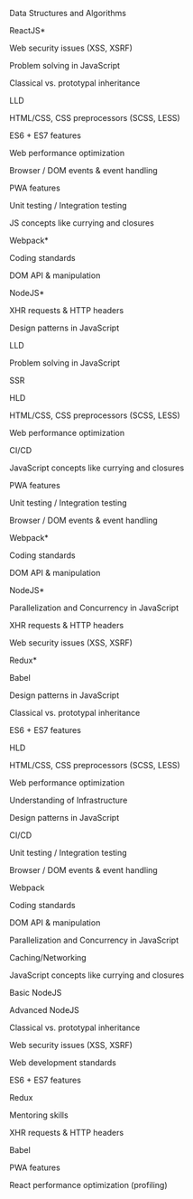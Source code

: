 
Data Structures and Algorithms

ReactJS*

Web security issues (XSS, XSRF)

Problem solving in JavaScript

Classical vs. prototypal inheritance

LLD

HTML/CSS, CSS preprocessors  (SCSS, LESS)

ES6 + ES7 features

Web performance optimization

Browser / DOM events & event handling

PWA features

Unit testing / Integration testing

JS concepts like currying and closures

Webpack*

Coding standards

DOM API & manipulation

NodeJS*

XHR requests & HTTP headers

Design patterns in JavaScript

LLD

Problem solving in JavaScript

SSR

HLD

HTML/CSS, CSS preprocessors  (SCSS, LESS)

Web performance optimization

CI/CD

JavaScript concepts like currying and closures

PWA features

Unit testing / Integration testing

Browser / DOM events & event handling

Webpack*

Coding standards

DOM API & manipulation

NodeJS*

Parallelization and Concurrency in JavaScript

XHR requests & HTTP headers

Web security issues (XSS, XSRF)

Redux*

Babel

Design patterns in JavaScript

Classical vs. prototypal inheritance

ES6 + ES7 features

HLD

HTML/CSS, CSS preprocessors  (SCSS, LESS)

Web performance optimization

Understanding of Infrastructure

Design patterns in JavaScript

CI/CD

Unit testing / Integration testing

Browser / DOM events & event handling

Webpack

Coding standards

DOM API & manipulation

Parallelization and Concurrency in JavaScript

Caching/Networking

JavaScript concepts like currying and closures

Basic NodeJS

Advanced NodeJS

Classical vs. prototypal inheritance

Web security issues (XSS, XSRF)

Web development standards

ES6 + ES7 features

Redux

Mentoring skills

XHR requests & HTTP headers

Babel

PWA features

React performance optimization (profiling)




